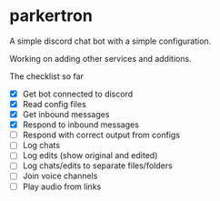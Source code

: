 # parkertron

A simple discord chat bot with a simple configuration.

Working on adding other services and additions.

The checklist so far
- [x] Get bot connected to discord
- [x] Read config files
- [x] Get inbound messages
- [x] Respond to inbound messages
- [ ] Respond with correct output from configs
- [ ] Log chats
- [ ] Log edits (show original and edited)
- [ ] Log chats/edits to separate files/folders
- [ ] Join voice channels
- [ ] Play audio from links